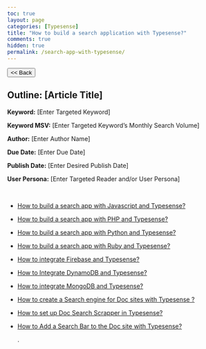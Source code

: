```yaml
---
toc: true
layout: page
categories: [Typesense]
title: "How to build a search application with Typesense?"
comments: true
hidden: true
permalink: /search-app-with-typesense/
---
```


<button class="back-button" onclick="window.history.back()"><< Back</button>

## Outline: [Article Title]

**Keyword:** [Enter Targeted Keyword]

**Keyword MSV:** [Enter Targeted Keyword’s Monthly Search Volume]

**Author:** [Enter Author Name]

**Due Date:** [Enter Due Date]

**Publish Date:** [Enter Desired Publish Date]

**User Persona:** [Enter Targeted Reader and/or User Persona]

<br>

<ul>
<li><p><a href="https://aviyeldevrel.github.io/Aviyel-Blogs-Review/search-app-with-typesense-javascript/">How to build a search app with Javascript and Typesense?</a><p>
<li><p><a href="https://aviyeldevrel.github.io/Aviyel-Blogs-Review/search-app-with-typesense-php/">How to build a search app with PHP and Typesense?</a><p>
<li><p><a href="https://aviyeldevrel.github.io/Aviyel-Blogs-Review/search-app-with-typesense-python/">How to build a search app with Python and Typesense?</a><p>
<li><p><a href="https://aviyeldevrel.github.io/Aviyel-Blogs-Review/search-app-with-typesense-ruby/">How to build a search app with Ruby and Typesense?</a><p>
<li><p><a href="https://aviyeldevrel.github.io/Aviyel-Blogs-Review/integrate-firebase-typesense/">How to integrate Firebase and Typesense?</a><p>
<li><p><a href="https://aviyeldevrel.github.io/Aviyel-Blogs-Review/integrate-dynamodb-typesense/">How to Integrate DynamoDB and Typesense?</a><p>
<li><p><a href="https://aviyeldevrel.github.io/Aviyel-Blogs-Review/integrate-mongodb-typesense/">How to integrate MongoDB and Typesense?</a><p>
<li><p><a href="https://aviyeldevrel.github.io/Aviyel-Blogs-Review/search-engine-with-typesense/">How to create a Search engine for Doc sites with Typesense ?</a><p>
<li><p><a href="https://aviyeldevrel.github.io/Aviyel-Blogs-Review/doc-search-scrapper-in-typesense/">How to set up Doc Search Scrapper in Typesense?</a><p>
<li><p><a href="https://aviyeldevrel.github.io/Aviyel-Blogs-Review/search-bar-in-doc-site-with-typesense/">How to Add a Search Bar to the Doc site with Typesense?</a><p>

.
